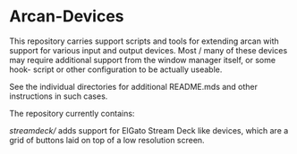 # Arcan-Devices

This repository carries support scripts and tools for extending arcan
with support for various input and output devices. Most / many of these
devices may require additional support from the window manager itself,
or some hook- script or other configuration to be actually useable.

See the individual directories for additional README.mds and other
instructions in such cases.

The repository currently contains:

*streamdeck/* adds support for ElGato Stream Deck like devices, which
are a grid of buttons laid on top of a low resolution screen.
